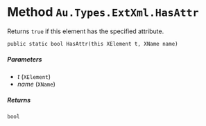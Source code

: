 # Method `Au.Types.ExtXml.HasAttr`

Returns `true` if this element has the specified attribute.

```
public static bool HasAttr(this XElement t, XName name)
```

##### Parameters

- *t*  (`XElement`)
- *name*  (`XName`)

##### Returns

`bool`